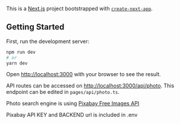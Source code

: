 This is a [Next.js](https://nextjs.org/) project bootstrapped with [`create-next-app`](https://github.com/vercel/next.js/tree/canary/packages/create-next-app).

## Getting Started

First, run the development server:

```bash
npm run dev
# or
yarn dev
```

Open [http://localhost:3000](http://localhost:3000) with your browser to see the result.

API routes can be accessed on [http://localhost:3000/api/photo](http://localhost:3000/api/photo). This endpoint can be edited in `pages/api/photo.ts`.

Photo search engine is using [Pixabay Free Images API](https://pixabay.com/api/docs/)

Pixabay API KEY and BACKEND url is included in .env
